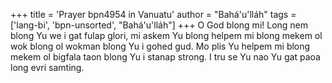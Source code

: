 +++
title = 'Prayer bpn4954 in Vanuatu'
author = "Bahá'u'lláh"
tags = ['lang-bi', 'bpn-unsorted', "Bahá'u'lláh"]
+++
O God blong mi! Long nem blong Yu we i gat fulap glori, mi askem Yu blong helpem mi blong mekem ol wok blong ol wokman blong Yu i gohed gud. Mo plis Yu helpem mi blong mekem ol bigfala taon blong Yu i stanap strong. I tru se Yu nao Yu gat paoa long evri samting.

